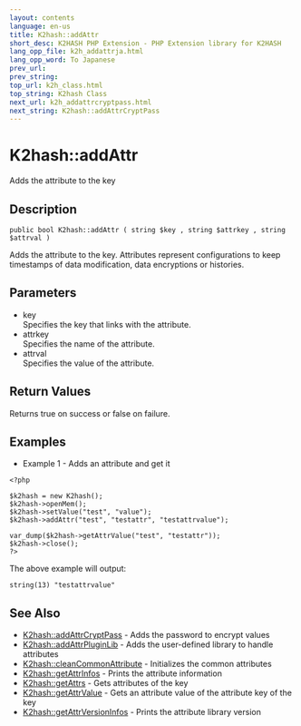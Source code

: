 ```yaml
---
layout: contents
language: en-us
title: K2hash::addAttr
short_desc: K2HASH PHP Extension - PHP Extension library for K2HASH
lang_opp_file: k2h_addattrja.html
lang_opp_word: To Japanese
prev_url: 
prev_string: 
top_url: k2h_class.html
top_string: K2hash Class
next_url: k2h_addattrcryptpass.html
next_string: K2hash::addAttrCryptPass
---
```


# K2hash::addAttr
Adds the attribute to the key

## Description

```
public bool K2hash::addAttr ( string $key , string $attrkey , string $attrval )
```

Adds the attribute to the key. Attributes represent configurations to keep timestamps of data modification, data encryptions or histories. 

## Parameters
- key  
Specifies the key that links with the attribute.
- attrkey  
Specifies the name of the attribute.
- attrval  
Specifies the value of the attribute.

## Return Values
Returns true on success or false on failure. 

## Examples
- Example 1 - Adds an attribute and get it

```
<?php

$k2hash = new K2hash();
$k2hash->openMem();
$k2hash->setValue("test", "value");
$k2hash->addAttr("test", "testattr", "testattrvalue");

var_dump($k2hash->getAttrValue("test", "testattr"));
$k2hash->close();
?>
```

The above example will output:

```
string(13) "testattrvalue"
```


## See Also
- [K2hash::addAttrCryptPass](k2h_addattrcryptpass.html) - Adds the password to encrypt values
- [K2hash::addAttrPluginLib](k2h_addattrpluginlib.html) - Adds the user-defined library to handle attributes
- [K2hash::cleanCommonAttribute](k2h_cleancommonattribute.html) - Initializes the common attributes
- [K2hash::getAttrInfos](k2h_getattrinfos.html) - Prints the attribute information
- [K2hash::getAttrs](k2h_getattrs.html) - Gets attributes of the key
- [K2hash::getAttrValue](k2h_getattrvalue.html) - Gets an attribute value of the attribute key of the key
- [K2hash::getAttrVersionInfos](k2h_getattrversioninfos.html) - Prints the attribute library version
